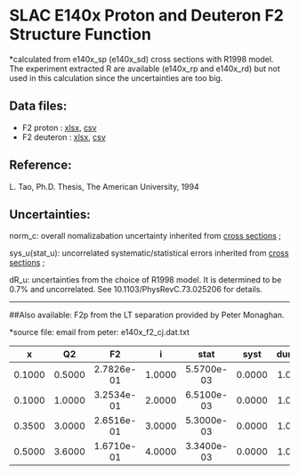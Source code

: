 # SLAC E140x Proton and Deuteron F2 Structure Function 

*calculated from e140x_sp (e140x_sd) cross sections with R1998 model. The experiment extracted R are available (e140x_rp and e140x_rd) but not used in this calculation since the uncertainties are too big.  

## Data files: 
  * F2    proton   : [xlsx](../data/JAM/10035.xlsx), [csv](../data/JAM/csv/10035.csv)   
  * F2    deuteron : [xlsx](../data/JAM/10036.xlsx), [csv](../data/JAM/csv/10036.csv)   

## Reference:

L. Tao, Ph.D. Thesis, The American University, 1994

## Uncertainties:

norm_c:        overall nomalizabation uncertainty inherited from [cross sections][e140x_sp]  ;

sys_u(stat_u): uncorrelated systematic/statistical errors inherited from [cross sections][e140x_sp] ;

dR_u:          uncertainties from the choice of R1998 model. It is determined to be 0.7% and uncorrelated. See  	10.1103/PhysRevC.73.025206 for details.


------------------------------
##Also available:
F2p from the LT separation provided by Peter Monaghan.

*source file: 
email from peter: e140x_f2_cj.dat.txt

|    x	  |  Q2	   |  F2        |    i	 | stat	      | syst   | dummy  | dummy |
|:--:     |:--:    |:--:        |:--:    |:--:        |:--:    |:--:    |:--:   |
|  0.1000 | 0.5000 | 2.7826e-01 | 1.0000 | 5.5700e-03 | 0.0000 | 1.0000 | 1.0000|
|  0.1000 | 1.0000 | 3.2534e-01 | 2.0000 | 6.5100e-03 | 0.0000 | 1.0000 | 1.0000|
|  0.3500 | 3.0000 | 2.6516e-01 | 3.0000 | 5.3000e-03 | 0.0000 | 1.0000 | 1.0000|
|  0.5000 | 3.6000 | 1.6710e-01 | 4.0000 | 3.3400e-03 | 0.0000 | 1.0000 | 1.0000|

[e140x_sp]:e140x_sp.md
